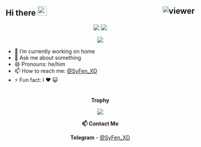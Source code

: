 ## Hi there <img src="https://media.giphy.com/media/hvRJCLFzcasrR4ia7z/giphy.gif" width="25px"> <img align="right" src="https://komarev.com/ghpvc/?username=NBM69&style=flat&color=d83a7c" alt="viewer" />

<p align="center">
  <img src ="https://github-readme-stats.vercel.app/api?username=NBM69&show_icons=true&count_private=true&theme=darcula&hide_border=true&hide=issues,contribs&include_all_commits=true&bg_color=00000000">
  <img src ="https://github-readme-stats.vercel.app/api/top-langs/?username=NBM69&layout=compact&hide_border=true&theme=darcula&bg_color=00000000&langs_count=10&hide=jupyter%20notebook,tex,css,php">
</p>
<!-- <p align="center">
  <img align="left" src ="https://github-readme-stats.vercel.app/api/pin/?username=NBM69&repo=NBM69">
  <img align="right" src ="https://github-readme-stats.vercel.app/api/pin/?username=NBM69&repo=NBM69">
</p> -->

<p align="center">
<img src ="https://komarev.com/ghpvc/?username=NBM69&style=flat-square&color=red">
</p>

- 🔭 I’m currently working on home
- 💬 Ask me about something
- 😄 Pronouns: he/him
- 📫 How to reach me: [@SyFen_XD](https://t.me/SyFen_XD)
- ⚡ Fun fact: I ❤️ 😺 <br>&nbsp;

<p align="center">
<b>Trophy</b>
</p>

<p align="center">
   <img src ="https://github-profile-trophy.vercel.app/?username=NBM69&row=2&column=3">
</p>

<p align="center">
<b>📫 Contact Me</b>
</p>
<p align="center">
<b>Telegram</b> - <a href='https://t.me/SyFen_XD'>@SyFen_XD</a>
</p>
